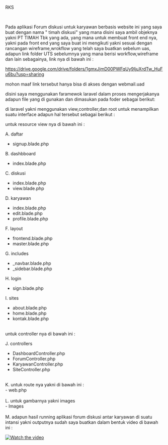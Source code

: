 RKS 

<br>

Pada aplikasi Forum diskusi untuk karyawan berbasis website ini yang saya buat dengan nama " timah diskusi" yang mana disini saya ambil objeknya yakni PT TIMAH Tbk yang ada,
yang mana untuk membuat front end nya, yakni pada front end yang saya buat ini  mengikuti yakni sesuai dengan rancangan wireframe,wrokflow yang telah saya buatkan
sebelum uas, adapun link folder UTS sebelumnya yang mana berisi workflow,wireframe dan lain sebagainya, link nya di bawah ini :

https://drive.google.com/drive/folders/1gmxJjmD00PWFqUy9IjuXrdTw_HuFu6bu?usp=sharing

mohon maaf link tersebut hanya bisa di akses dengan webmail.uad 

disini saya menggunakan faramewok laravel dalam proses mengerjakanya 
adapun file yang di gunakan dan dimasukan pada foder sebagai berikut: 

di laravel yakni menggunakan view,controller,dan root untuk menampilkan suatu interface adapun hal tersebut sebagai berikut : 

untuk resource view nya di bawah ini :  <br>

A. daftar 
  - signup.blade.php

B. dashbboard
  - index.blade.php

C.  diskusi
  - index.blade.php
  - view.blade.php

D. karyawan
  - index.blade.php
  - edit.blade.php
  - profile.blade.php

F. layout
  - frontend.blade.php
  - master.blade.php
  
G. includes 
  - _navbar.blade.php
  - _sidebar.blade.php


H.  login
  - sign.blade.php


I. sites <br>
  - about.blade.php
  - home.blade.php 
  - kontak.blade.php

<br>
untuk controller nya di bawah ini : <br>

J. controllers 
  - DashboardController.php
  - ForumController.php
  - KaryawanController.php
  - SiteController.php
  
  <br>
 K. untuk route nya yakni di bawah ini : <br>
  - web.php
  
  <br>
  <br>
 L. untuk gambarnya yakni images <br>
   - Images
 
 <br>
 <br>
  M.  adapun hasil running aplikasi forum diskusi antar karyawan di suatu intansi yakni outputnya sudah saya buatkan dalam bentuk video di bawah ini : 

 [![Watch the video](https://i.imgur.com/vKb2F1B.png)](https://youtu.be/E2lffJgS4iw)



 
 
 
